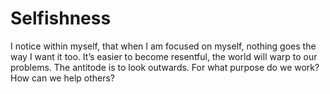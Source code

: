 # Selfishness


I notice within myself, that when I am focused on myself, nothing goes the way
I want it too. It’s easier to become resentful, the world will warp to our
problems. The antitode is to look outwards. For what purpose do we work? How
can we help others?

